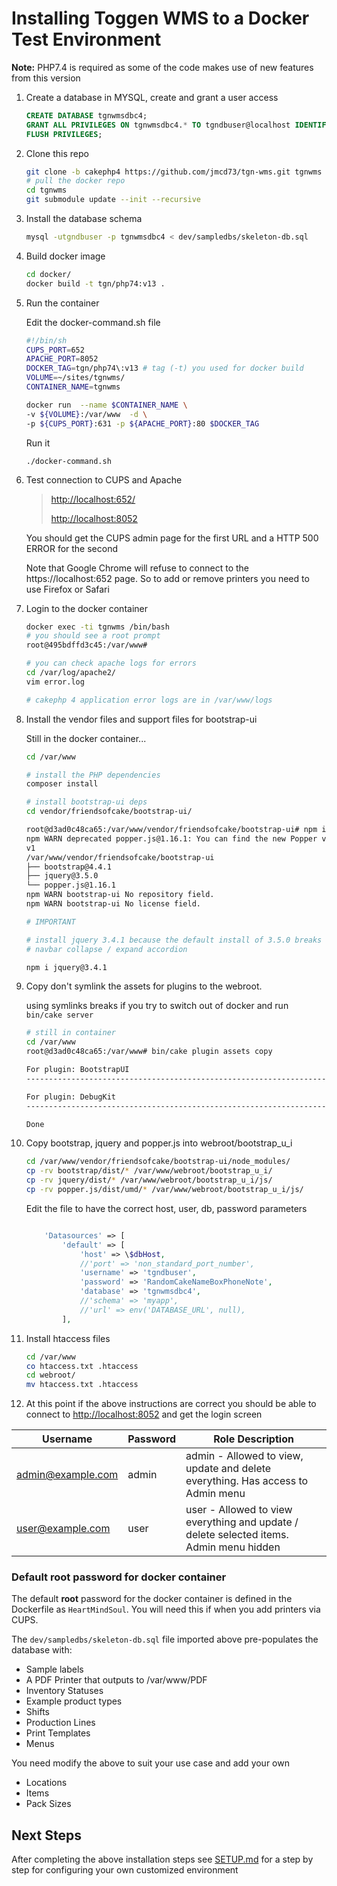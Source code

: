 # Installing Toggen WMS to a Docker Test Environment

**Note:** PHP7.4 is required as some of the code makes use of new features from this version

1. Create a database in MYSQL, create and grant a user access
   ```sql
   CREATE DATABASE tgnwmsdbc4;
   GRANT ALL PRIVILEGES ON tgnwmsdbc4.* TO tgndbuser@localhost IDENTIFIED BY 'RandomCakeNameBoxPhoneNote';
   FLUSH PRIVILEGES;
   ```
2. Clone this repo
   ```sh
   git clone -b cakephp4 https://github.com/jmcd73/tgn-wms.git tgnwms
   # pull the docker repo
   cd tgnwms
   git submodule update --init --recursive
   ```
3. Install the database schema
   ```sh
   mysql -utgndbuser -p tgnwmsdbc4 < dev/sampledbs/skeleton-db.sql
   ```
4. Build docker image
   ```sh
   cd docker/
   docker build -t tgn/php74:v13 .
   ```
5. Run the container

   Edit the docker-command.sh file

   ```sh
   #!/bin/sh
   CUPS_PORT=652
   APACHE_PORT=8052
   DOCKER_TAG=tgn/php74\:v13 # tag (-t) you used for docker build
   VOLUME=~/sites/tgnwms/
   CONTAINER_NAME=tgnwms

   docker run  --name $CONTAINER_NAME \
   -v ${VOLUME}:/var/www  -d \
   -p ${CUPS_PORT}:631 -p ${APACHE_PORT}:80 $DOCKER_TAG
   ```

   Run it

   ```
   ./docker-command.sh
   ```

6. Test connection to CUPS and Apache

   > [http://localhost:652/](http://localhost:652/)
   >
   > [http://localhost:8052](http://localhost:8052)

   You should get the CUPS admin page for the first URL and a HTTP 500 ERROR for the second

   Note that Google Chrome will refuse to connect to the https://localhost:652 page. So to add or remove printers you need to use Firefox or Safari

7. Login to the docker container

   ```sh
   docker exec -ti tgnwms /bin/bash
   # you should see a root prompt
   root@495bdffd3c45:/var/www#

   # you can check apache logs for errors
   cd /var/log/apache2/
   vim error.log

   # cakephp 4 application error logs are in /var/www/logs

   ```

8. Install the vendor files and support files for bootstrap-ui

   Still in the docker container...

   ```sh
   cd /var/www

   # install the PHP dependencies
   composer install

   # install bootstrap-ui deps
   cd vendor/friendsofcake/bootstrap-ui/

   root@d3ad0c48ca65:/var/www/vendor/friendsofcake/bootstrap-ui# npm install
   npm WARN deprecated popper.js@1.16.1: You can find the new Popper v2 at @popperjs/core, this package is dedicated to the legacy
   v1
   /var/www/vendor/friendsofcake/bootstrap-ui
   ├── bootstrap@4.4.1
   ├── jquery@3.5.0
   └── popper.js@1.16.1
   npm WARN bootstrap-ui No repository field.
   npm WARN bootstrap-ui No license field.

   # IMPORTANT

   # install jquery 3.4.1 because the default install of 3.5.0 breaks the
   # navbar collapse / expand accordion

   npm i jquery@3.4.1
   ```

9) Copy don't symlink the assets for plugins to the webroot.

   using symlinks breaks if you try to switch out of docker and run `bin/cake server`

   ```sh
   # still in container
   cd /var/www
   root@d3ad0c48ca65:/var/www# bin/cake plugin assets copy

   For plugin: BootstrapUI
   -------------------------------------------------------------------------------

   For plugin: DebugKit
   -------------------------------------------------------------------------------

   Done

   ```

10. Copy bootstrap, jquery and popper.js into webroot/bootstrap_u_i

    ```sh
    cd /var/www/vendor/friendsofcake/bootstrap-ui/node_modules/
    cp -rv bootstrap/dist/* /var/www/webroot/bootstrap_u_i/
    cp -rv jquery/dist/* /var/www/webroot/bootstrap_u_i/js/
    cp -rv popper.js/dist/umd/* /var/www/webroot/bootstrap_u_i/js/
    ```

    Edit the file to have the correct host, user, db, password parameters

    ```php

        'Datasources' => [
            'default' => [
                'host' => \$dbHost,
                //'port' => 'non_standard_port_number',
                'username' => 'tgndbuser',
                'password' => 'RandomCakeNameBoxPhoneNote',
                'database' => 'tgnwmsdbc4',
                //'schema' => 'myapp',
                //'url' => env('DATABASE_URL', null),
            ],

    ```

11. Install htaccess files

    ```sh
    cd /var/www
    co htaccess.txt .htaccess
    cd webroot/
    mv htaccess.txt .htaccess
    ```

12. At this point if the above instructions are correct you should be able to connect to [http://localhost:8052](http://localhost:8052) and get the login screen

| Username          | Password | Role Description                                                                        |
| ----------------- | -------- | --------------------------------------------------------------------------------------- |
| admin@example.com | admin    | admin - Allowed to view, update and delete everything. Has access to Admin menu         |
| user@example.com  | user     | user - Allowed to view everything and update / delete selected items. Admin menu hidden |

### Default root password for docker container

The default **root** password for the docker container is defined in the Dockerfile as `HeartMindSoul`. You will need this if when you add printers via CUPS.

The `dev/sampledbs/skeleton-db.sql` file imported above pre-populates the database with:

- Sample labels
- A PDF Printer that outputs to /var/www/PDF
- Inventory Statuses
- Example product types
- Shifts
- Production Lines
- Print Templates
- Menus

You need modify the above to suit your use case and add your own

- Locations
- Items
- Pack Sizes

## Next Steps

After completing the above installation steps see [SETUP.md](SETUP.md) for a step by step for configuring your own customized environment
